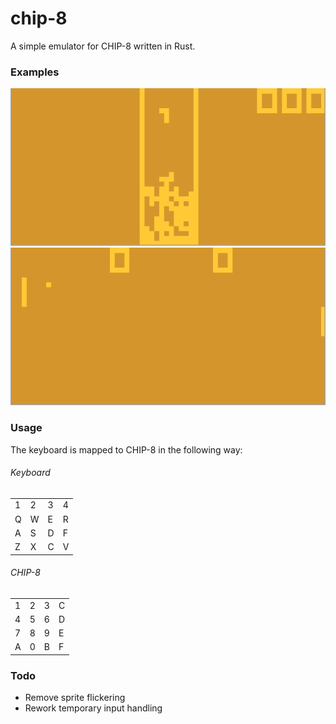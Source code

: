 # chip-8
A simple emulator for CHIP-8 written in Rust.


### Examples
![image](images/tetris.png?raw=true)
![image](images/pong.png?raw=true)


### Usage
The keyboard is mapped to CHIP-8 in the following way:

###### Keyboard
|   |   |   |   |
| - | - | - | - |
| 1 | 2 | 3 | 4 |
| Q | W | E | R |
| A | S | D | F |
| Z | X | C | V |
###### CHIP-8
|   |   |   |   |
| - | - | - | - |
| 1 | 2 | 3 | C |
| 4 | 5 | 6 | D |
| 7 | 8 | 9 | E |
| A | 0 | B | F |



### Todo
* Remove sprite flickering
* Rework temporary input handling
